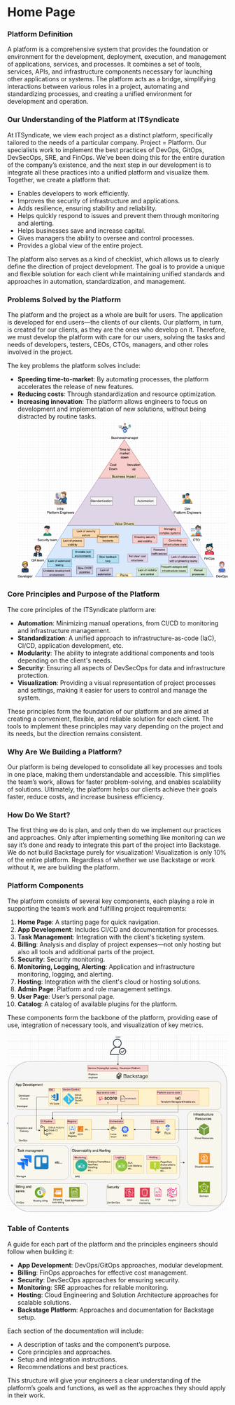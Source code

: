# Home Page

### Platform Definition  
A platform is a comprehensive system that provides the foundation or environment for the development, deployment, execution, and management of applications, services, and processes. It combines a set of tools, services, APIs, and infrastructure components necessary for launching other applications or systems. The platform acts as a bridge, simplifying interactions between various roles in a project, automating and standardizing processes, and creating a unified environment for development and operation.

### Our Understanding of the Platform at ITSyndicate  
At ITSyndicate, we view each project as a distinct platform, specifically tailored to the needs of a particular company. Project = Platform. Our specialists work to implement the best practices of DevOps, GitOps, DevSecOps, SRE, and FinOps. We’ve been doing this for the entire duration of the company’s existence, and the next step in our development is to integrate all these practices into a unified platform and visualize them.  
Together, we create a platform that:  
- Enables developers to work efficiently.  
- Improves the security of infrastructure and applications.  
- Adds resilience, ensuring stability and reliability.  
- Helps quickly respond to issues and prevent them through monitoring and alerting.  
- Helps businesses save and increase capital.  
- Gives managers the ability to oversee and control processes.  
- Provides a global view of the entire project.  

The platform also serves as a kind of checklist, which allows us to clearly define the direction of project development. The goal is to provide a unique and flexible solution for each client while maintaining unified standards and approaches in automation, standardization, and management.

### Problems Solved by the Platform  
The platform and the project as a whole are built for users. The application is developed for end users—the clients of our clients. Our platform, in turn, is created for our clients, as they are the ones who develop on it. Therefore, we must develop the platform with care for our users, solving the tasks and needs of developers, testers, CEOs, CTOs, managers, and other roles involved in the project.

The key problems the platform solves include:  
- **Speeding time-to-market**: By automating processes, the platform accelerates the release of new features.  
- **Reducing costs**: Through standardization and resource optimization.  
- **Increasing innovation**: The platform allows engineers to focus on development and implementation of new solutions, without being distracted by routine tasks.  
![Structure](images/image-1.png)
### Core Principles and Purpose of the Platform  
The core principles of the ITSyndicate platform are:  
- **Automation**: Minimizing manual operations, from CI/CD to monitoring and infrastructure management.  
- **Standardization**: A unified approach to infrastructure-as-code (IaC), CI/CD, application development, etc.  
- **Modularity**: The ability to integrate additional components and tools depending on the client's needs.  
- **Security**: Ensuring all aspects of DevSecOps for data and infrastructure protection.  
- **Visualization**: Providing a visual representation of project processes and settings, making it easier for users to control and manage the system.  

These principles form the foundation of our platform and are aimed at creating a convenient, flexible, and reliable solution for each client. The tools to implement these principles may vary depending on the project and its needs, but the direction remains consistent.

### Why Are We Building a Platform?  
Our platform is being developed to consolidate all key processes and tools in one place, making them understandable and accessible. This simplifies the team’s work, allows for faster problem-solving, and enables scalability of solutions. Ultimately, the platform helps our clients achieve their goals faster, reduce costs, and increase business efficiency.

### How Do We Start?  
The first thing we do is plan, and only then do we implement our practices and approaches. Only after implementing something like monitoring can we say it’s done and ready to integrate this part of the project into Backstage. We do not build Backstage purely for visualization! Visualization is only 10% of the entire platform. Regardless of whether we use Backstage or work without it, we are building the platform.

### Platform Components  
The platform consists of several key components, each playing a role in supporting the team’s work and fulfilling project requirements:  
1. **Home Page**: A starting page for quick navigation.  
2. **App Development**: Includes CI/CD and documentation for processes.  
3. **Task Management**: Integration with the client's ticketing system.  
4. **Billing**: Analysis and display of project expenses—not only hosting but also all tools and additional parts of the project.  
5. **Security**: Security monitoring.  
6. **Monitoring, Logging, Alerting**: Application and infrastructure monitoring, logging, and alerting.  
7. **Hosting**: Integration with the client's cloud or hosting solutions.  
8. **Admin Page**: Platform and role management settings.  
9. **User Page**: User’s personal page.  
10. **Catalog**: A catalog of available plugins for the platform.  

These components form the backbone of the platform, providing ease of use, integration of necessary tools, and visualization of key metrics.

![Diagram](images/image.png)

### Table of Contents  
A guide for each part of the platform and the principles engineers should follow when building it:  
- **App Development**: DevOps/GitOps approaches, modular development.  
- **Billing**: FinOps approaches for effective cost management.  
- **Security**: DevSecOps approaches for ensuring security.  
- **Monitoring**: SRE approaches for reliable monitoring.  
- **Hosting**: Cloud Engineering and Solution Architecture approaches for scalable solutions.  
- **Backstage Platform**: Approaches and documentation for Backstage setup.  

Each section of the documentation will include:  
- A description of tasks and the component’s purpose.  
- Core principles and approaches.  
- Setup and integration instructions.  
- Recommendations and best practices.  

This structure will give your engineers a clear understanding of the platform’s goals and functions, as well as the approaches they should apply in their work.